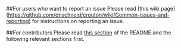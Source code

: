 ##For users who want to report an issue
Please read [this wiki page]
(https://github.com/dnschneid/crouton/wiki/Common-issues-and-reporting)
for instructions on reporting an issue.

##For contributors
Please read [this
section](https://github.com/dnschneid/crouton#i-want-to-be-a-contributor)
of the README and the following relevant sections first.
